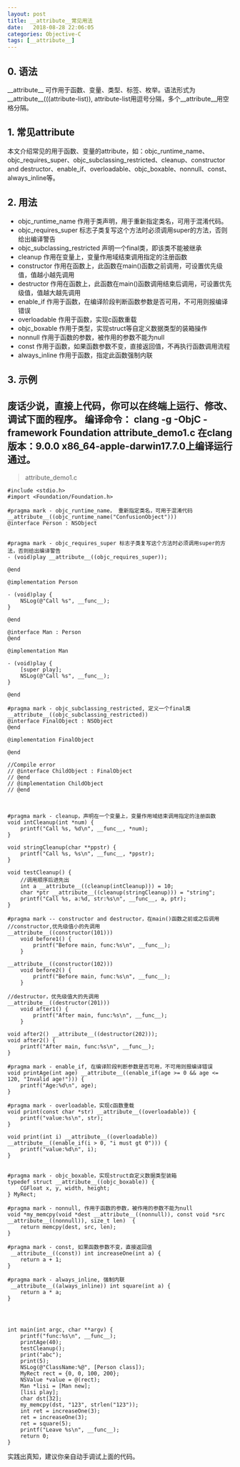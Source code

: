 ```yaml
---
layout: post
title: __attribute__常见用法
date:   2018-08-28 22:06:05
categories: Objective-C
tags: [__attribute__]
---
```


## 0. 语法

\_\_attribute\_\_ 可作用于函数、变量、类型、标签、枚举。语法形式为__attribute__(((attribute-list)), attribute-list用逗号分隔，多个__attribute__用空格分隔。

## 1. 常见attribute

本文介绍常见的用于函数、变量的attribute，如：objc_runtime_name、objc_requires_super、objc_subclassing_restricted、cleanup、constructor and destructor、enable_if、overloadable、objc_boxable、nonnull、const、always_inline等。

## 2. 用法

- objc_runtime_name 
作用于类声明，用于重新指定类名，可用于混淆代码。
- objc_requires_super
标志子类复写这个方法时必须调用super的方法，否则给出编译警告
- objc_subclassing_restricted 
声明一个final类，即该类不能被继承
- cleanup
作用在变量上，变量作用域结束调用指定的注册函数
- constructor 
作用在函数上，此函数在main()函数之前调用，可设置优先级值，值越小越先调用
- destructor
作用在函数上，此函数在main()函数调用结束后调用，可设置优先级值，值越大越先调用
- enable_if
作用于函数，在编译阶段判断函数参数是否可用，不可用则报编译错误
- overloadable
作用于函数，实现c函数重载
- objc_boxable
作用于类型，实现struct等自定义数据类型的装箱操作
- nonnull
作用于函数的参数，被作用的参数不能为null
- const
作用于函数，如果函数参数不变，直接返回值，不再执行函数调用流程
- always_inline
作用于函数，指定此函数强制内联

## 3. 示例

废话少说，直接上代码，你可以在终端上运行、修改、调试下面的程序。
编译命令：  clang -g  -ObjC -framework Foundation  attribute_demo1.c
在clang版本：9.0.0 x86_64-apple-darwin17.7.0上编译运行通过。
---

>attribute_demo1.c

```
#include <stdio.h>
#import <Foundation/Foundation.h>

#pragma mark - objc_runtime_name， 重新指定类名，可用于混淆代码
__attribute__((objc_runtime_name("ConfusionObject")))
@interface Person : NSObject


#pragma mark - objc_requires_super 标志子类复写这个方法时必须调用super的方法，否则给出编译警告
- (void)play __attribute__((objc_requires_super));

@end

@implementation Person

- (void)play {
    NSLog(@"Call %s", __func__);
}

@end

@interface Man : Person
@end

@implementation Man

- (void)play {
    [super play];
    NSLog(@"Call %s", __func__);
}

@end

#pragma mark - objc_subclassing_restricted, 定义一个final类
__attribute__((objc_subclassing_restricted))
@interface FinalObject : NSObject
@end

@implementation FinalObject

@end

//Compile error
// @interface ChildObject : FinalObject
// @end
// @implementation ChildObject
// @end



#pragma mark - cleanup，声明在一个变量上，变量作用域结束调用指定的注册函数
void intCleanup(int *num) {
    printf("Call %s, %d\n", __func__, *num);
}

void stringCleanup(char **ppstr) {
    printf("Call %s, %s\n", __func__, *ppstr);
}

void testCleanup() {
    //调用顺序后进先出
    int a __attribute__((cleanup(intCleanup))) = 10;
    char *ptr __attribute__((cleanup(stringCleanup))) = "string";
    printf("Call %s, a:%d, str:%s\n", __func__, a, ptr);
}

#pragma mark -- constructor and destructor，在main()函数之前或之后调用
//constructor,优先级值小的先调用
__attribute__((constructor(101)))
    void before1() {
        printf("Before main, func:%s\n", __func__);
    }

__attribute__((constructor(102)))
    void before2() {
        printf("Before main, func:%s\n", __func__);
    }

//destructor，优先级值大的先调用
__attribute__((destructor(201)))
    void after1() {
        printf("After main, func:%s\n", __func__);
    }

void after2() __attribute__((destructor(202)));
void after2() {
    printf("After main, func:%s\n", __func__);
}

#pragma mark - enable_if, 在编译阶段判断参数是否可用，不可用则报编译错误
void printAge(int age) __attribute__((enable_if(age >= 0 && age <= 120, "Invalid age!"))) {
    printf("Age:%d\n", age);
}

#pragma mark - overloadable，实现c函数重载
void print(const char *str) __attribute__((overloadable)) {
    printf("value:%s\n", str);
}

void print(int i) __attribute__((overloadable)) __attribute__((enable_if(i > 0, "i must gt 0"))) {
    printf("value:%d\n", i);
}


#pragma mark - objc_boxable，实现struct自定义数据类型装箱
typedef struct __attribute__((objc_boxable)) {
    CGFloat x, y, width, height;
} MyRect;

#pragma mark - nonnull, 作用于函数的参数，被作用的参数不能为null
void *my_memcpy(void *dest __attribute__((nonnull)), const void *src  __attribute__((nonnull)), size_t len)  {
    return memcpy(dest, src, len);
}

#pragma mark - const, 如果函数参数不变，直接返回值
 __attribute__((const)) int increaseOne(int a) {
    return a + 1;
}

#pragma mark - always_inline, 强制内联
 __attribute__((always_inline)) int square(int a) {
    return a * a;
}




int main(int argc, char **argv) {
    printf("func:%s\n", __func__);
    printAge(40);
    testCleanup();
    print("abc");
    print(5);
    NSLog(@"ClassName:%@", [Person class]);
    MyRect rect = {0, 0, 100, 200};
    NSValue *value = @(rect);
    Man *lisi = [Man new];
    [lisi play];
    char dst[32];
    my_memcpy(dst, "123", strlen("123"));
    int ret = increaseOne(3);
    ret = increaseOne(3);
    ret = square(5);
    printf("Leave %s\n", __func__);
    return 0;
}
``` 
实践出真知，建议你亲自动手调试上面的代码。     

